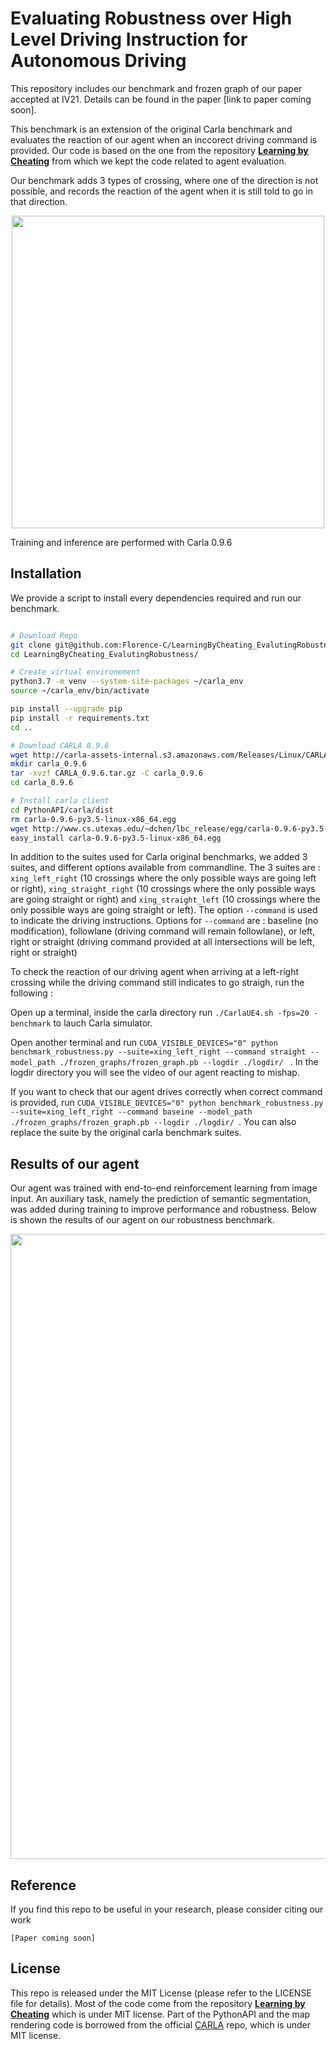 # Evaluating Robustness over High Level Driving Instruction for Autonomous Driving

This repository includes our benchmark and frozen graph of our paper accepted at IV21. Details can be found in the paper [link to paper coming soon]. 

This benchmark is an extension of the original Carla benchmark and evaluates the reaction of our agent when an inccorect driving command is provided. 
Our code is based on the one from the repository [**Learning by Cheating**](https://github.com/dianchen96/LearningByCheating) from which we kept the code related to agent evaluation. 

Our benchmark adds 3 types of crossing, where one of the direction is not possible, and records the reaction of the agent when it is still told to go in that direction. 

<p align="center">
<img src="https://github.com/Florence-C/LearningByCheating_EvalutingRobustness/blob/master/figs/img3.png" width="500"/>
</p>

Training and inference are performed with Carla 0.9.6


## Installation

We provide a script to install every dependencies required and run our benchmark. 

```bash

# Download Repo
git clone git@github.com:Florence-C/LearningByCheating_EvalutingRobustness.git
cd LearningByCheating_EvalutingRobustness/

# Create virtual environement 
python3.7 -m venv --system-site-packages ~/carla_env
source ~/carla_env/bin/activate

pip install --upgrade pip
pip install -r requirements.txt
cd ..

# Download CARLA 0.9.6
wget http://carla-assets-internal.s3.amazonaws.com/Releases/Linux/CARLA_0.9.6.tar.gz
mkdir carla_0.9.6
tar -xvzf CARLA_0.9.6.tar.gz -C carla_0.9.6
cd carla_0.9.6

# Install carla client
cd PythonAPI/carla/dist
rm carla-0.9.6-py3.5-linux-x86_64.egg
wget http://www.cs.utexas.edu/~dchen/lbc_release/egg/carla-0.9.6-py3.5-linux-x86_64.egg
easy_install carla-0.9.6-py3.5-linux-x86_64.egg

```

In addition to the suites used for Carla original benchmarks, we added 3 suites, and different options available from commandline. 
The 3 suites are : `xing_left_right` (10 crossings where the only possible ways are going left or right), `xing_straight_right` (10 crossings where the only possible ways are going straight or right) and `xing_straight_left` (10 crossings where the only possible ways are going straight or left). The option `--command` is used to indicate the driving instructions. Options for `--command` are : baseline (no modification), followlane (driving command will remain followlane), or left, right or straight (driving command provided at all intersections will be left, right or straight)

To check the reaction of our driving agent when arriving at a left-right crossing while the driving command still indicates to go straigh,  run the following : 

Open up a terminal, inside the carla directory run `./CarlaUE4.sh -fps=20 -benchmark` to lauch Carla simulator.

Open another terminal and run `CUDA_VISIBLE_DEVICES="0" python benchmark_robustness.py --suite=xing_left_right --command straight --model_path ./frozen_graphs/frozen_graph.pb --logdir ./logdir/ ` . In the logdir directory you will see the video of our agent reacting to mishap. 

If you want to check that our agent drives correctly when correct command is provided, run  `CUDA_VISIBLE_DEVICES="0" python benchmark_robustness.py --suite=xing_left_right --command baseine --model_path ./frozen_graphs/frozen_graph.pb --logdir ./logdir/ `. You can also replace the suite by the original carla benchmark suites. 

## Results of our agent 

Our agent was trained with end-to-end reinforcement learning from image input. An auxiliary task, namely the prediction of semantic segmentation, was added during training to improve performance and robustness. Below is shown the results of our agent on our robustness benchmark. 

<p align="center">
<img src="https://github.com/Florence-C/LearningByCheating_EvalutingRobustness/blob/master/figs/table.png" width="1000"/>
</p>

## Reference
If you find this repo to be useful in your research, please consider citing our work
```
[Paper coming soon]
```

## License
This repo is released under the MIT License (please refer to the LICENSE file for details).
Most of the code come from the repository 
[**Learning by Cheating**](https://github.com/dianchen96/LearningByCheating)
which is under MIT license.
Part of the PythonAPI and the map rendering code is borrowed from the official 
[CARLA](https://github.com/carla-simulator/carla) repo, which is under MIT license.
